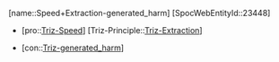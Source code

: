 ﻿---
type: TrizContradiction
aliases:
- Speed+Extraction-generated_harm
license: CC BY-SA 4.0
copyright: https://github.com/SpocWeb
IsDeleted: false
IsReadOnly: false
Confidential: public
tags: 
- Triz/Contradiction
---
[name::Speed+Extraction-generated_harm]
[SpocWebEntityId::23448]
+ [pro::[Triz-Speed](tech/Triz/Parameter/Triz-Speed.md)]
[Triz-Principle::[Triz-Extraction](tech/Triz/Principle/Triz-Extraction.md)]
- [con::[Triz-generated_harm](tech/Triz/Parameter/Triz-generated_harm.md)]

